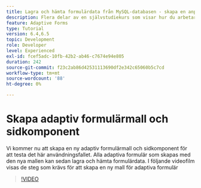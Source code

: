 ```yaml
---
title: Lagra och hämta formulärdata från MySQL-databasen - skapa en anpassad formulärmall och sidkomponent
description: Flera delar av en självstudiekurs som visar hur du arbetar med att lagra och hämta formulärdata
feature: Adaptive Forms
type: Tutorial
version: 6.4,6.5
topic: Development
role: Developer
level: Experienced
exl-id: fcef5adc-10fb-42b2-ab46-c7674e94e805
duration: 242
source-git-commit: f23c2ab86d42531113690df2e342c65060b5c7cd
workflow-type: tm+mt
source-wordcount: '88'
ht-degree: 0%

---
```


# Skapa adaptiv formulärmall och sidkomponent

Vi kommer nu att skapa en ny adaptiv formulärmall och sidkomponent för att testa det här användningsfallet. Alla adaptiva formulär som skapas med den nya mallen kan sedan lagra och hämta formulärdata.
I följande videofilm visas de steg som krävs för att skapa en ny mall för adaptiva formulär
>[!VIDEO](https://video.tv.adobe.com/v/27828?quality=12&learn=on)
